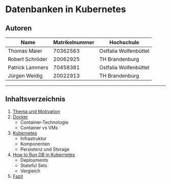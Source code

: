 # Datenbanken in Kubernetes

## Autoren

| Name            | Matrikelnummer | Hochschule            |
| --------------- | -------------- | --------------------- |
| Thomas Maier    | 70362563       | Ostfalia Wolfenbüttel |
| Robert Schröder | 20062925       | TH Brandenburg        |
| Patrick Lammers | 70458381       | Ostfalia Wolfenbüttel |
| Jürgen Weidig   | 20022913       | TH Brandenburg        |

---

## Inhaltsverzeichnis

1. [Thema und Motivation](1_intro.md)
2. [Docker](2_docker.md)
   - Container-Technologie
   - Container vs VMs
3. [Kubernetes](3_k8s.md)
   - Infrastruktur
   - Komponenten
   - Persistenz und Storage
4. [How to Run DB in Kubernetes](4_dbInK8s.md)
   - Deployments
   - Stateful Sets
   - Vergleich
5. [Fazit](5_fazit.md)
